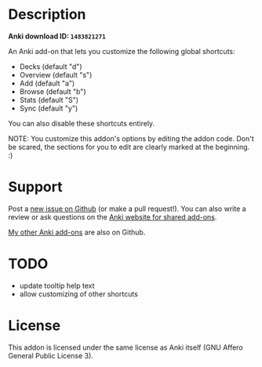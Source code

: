 # Description

**Anki download ID: `1483821271`**

An Anki add-on that lets you customize the following global shortcuts:

- Decks (default "d")
- Overview (default "s")
- Add (default "a")
- Browse (default "b")
- Stats (default "S")
- Sync (default "y")

You can also disable these shortcuts entirely.

NOTE: You customize this addon's options by editing the addon code.
Don't be scared, the sections for you to edit are clearly marked at the
beginning. :)

# Support

Post a [new issue on Github](https://github.com/Arthaey/anki-custom-keyboard-shortcuts/issues/new)
(or make a pull request!). You can also write a review or ask questions on the
[Anki website for shared add-ons](https://ankiweb.net/shared/info/1483821271).

[My other Anki add-ons](https://github.com/search?q=user%3AArthaey+anki)
are also on Github.

# TODO

- update tooltip help text
- allow customizing of other shortcuts

# License

This addon is licensed under the same license as Anki itself (GNU Affero General
Public License 3).
